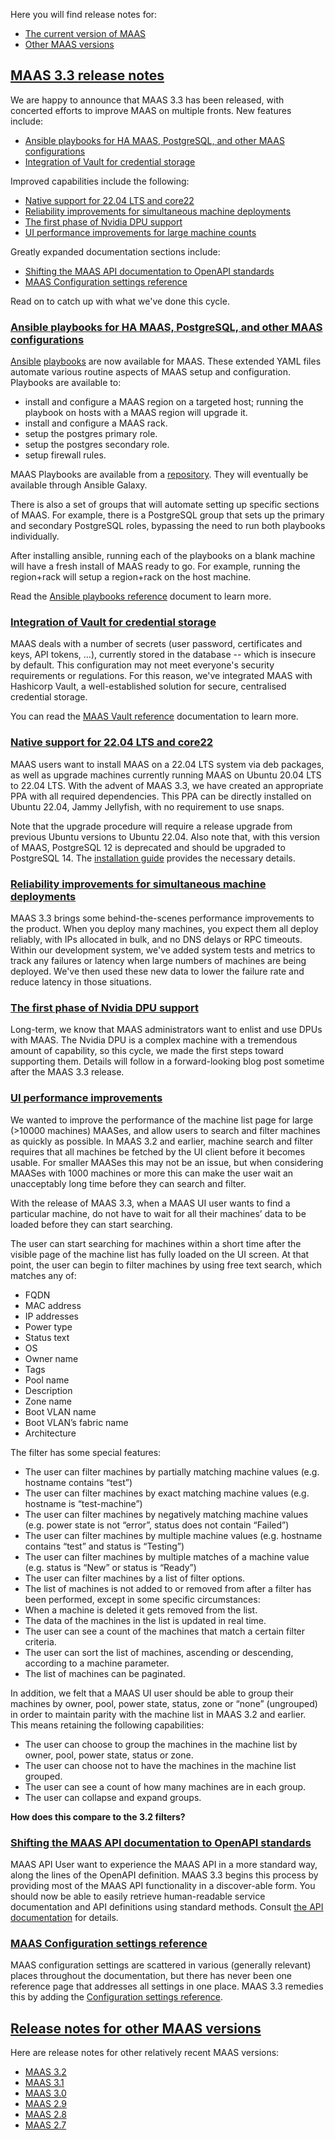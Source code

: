 <!-- "MAAS 3.3 release notes" -->

Here you will find release notes for:

- [The current version of MAAS](#heading--current-maas-release-notes)
- [Other MAAS versions](#heading--other-maas-versions)

<a href="#heading--3-3-0-maas-release-notes"><h2 id="heading--3-3-0-maas-release-notes">MAAS 3.3 release notes</h2></a>

We are happy to announce that MAAS 3.3 has been released, with concerted efforts to improve MAAS on multiple fronts. New features include:

- [Ansible playbooks for HA MAAS, PostgreSQL, and other MAAS configurations](#heading--ansible-playbooks)
- [Integration of Vault for credential storage](#heading--vault-integration)

Improved capabilities include the following:

- [Native support for 22.04 LTS and core22](#heading--22-04-support)
- [Reliability improvements for simultaneous machine deployments](#heading--simultaneous-deployment-improvements)
- [The first phase of Nvidia DPU support](#heading--nvidia-dpu-support)
- [UI performance improvements for large machine counts](#heading--UI-performance-improvements)

Greatly expanded documentation sections include:

- [Shifting the MAAS API documentation to OpenAPI standards](#heading--openapi-support)
- [MAAS Configuration settings reference](#heading--maas-config-settings-ref)

Read on to catch up with what we've done this cycle.

<a href="#heading--ansible-playbooks"><h3 id="heading--ansible-playbooks">Ansible playbooks for HA MAAS, PostgreSQL, and other MAAS configurations</h3></a>

[Ansible](https://www.redhat.com/en/technologies/management/ansible/what-is-ansible) [playbooks](https://docs.ansible.com/ansible/latest/getting_started/get_started_playbook.html) are now available for MAAS.  These extended YAML files automate various routine aspects of MAAS setup and configuration.  Playbooks are available to:

- install and configure a MAAS region on a targeted host; running the playbook on hosts with a MAAS region will upgrade it.
- install and configure a MAAS rack.
- setup the postgres primary role.
- setup the postgres secondary role.
- setup firewall rules.

MAAS Playbooks are available from a [repository](https://github.com/maas/MAAS-ansible-playbook).  They will eventually be available through Ansible Galaxy.

There is also a set of groups that will automate setting up specific sections of MAAS.  For example, there is a PostgreSQL group that sets up the primary and secondary PostgreSQL roles, bypassing the need to run both playbooks individually.

After installing ansible, running each of the playbooks on a blank machine will have a fresh install of MAAS ready to go. For example, running the region+rack will setup a region+rack on the host machine.

Read the [Ansible playbooks reference](/t/ansible-playbooks-reference/6367) document to learn more.

<a href="#heading--vault-integration"><h3 id="heading--vault-integration">Integration of Vault for credential storage</h3></a>

MAAS deals with a number of secrets (user password, certificates and keys, API tokens, …), currently stored in the database -- which is insecure by default. This configuration may not meet everyone's security requirements or regulations. For this reason, we've integrated MAAS with Hashicorp Vault, a well-established solution for secure, centralised credential storage.

You can read the [MAAS Vault reference](/t/maas-vault-reference/6368) documentation to learn more.

<a href="#heading--22-04-support"><h3 id="heading--22-04-support">Native support for 22.04 LTS and core22</h3></a>

MAAS users want to install MAAS on a 22.04 LTS system via deb packages, as well as upgrade machines currently running MAAS on Ubuntu 20.04 LTS to 22.04 LTS.  With the advent of MAAS 3.3, we have created an appropriate PPA with all required dependencies.  This PPA can be directly installed on Ubuntu 22.04, Jammy Jellyfish, with no requirement to use snaps.

Note that the upgrade procedure will require a release upgrade from previous Ubuntu versions to Ubuntu 22.04.  Also note that, with this version of MAAS, PostgreSQL 12 is deprecated and should be upgraded to PostgreSQL 14.  The [installation guide](/t/how-to-install-maas/5128) provides the necessary details.

<a href="#heading--simultaneous-deployment-improvements"><h3 id="heading--simultaneous-deployment-improvements">Reliability improvements for simultaneous machine deployments</h3></a>

MAAS 3.3 brings some behind-the-scenes performance improvements to the product.  When you deploy many machines, you expect them all deploy reliably, with IPs allocated in bulk, and no DNS delays or RPC timeouts.  Within our development system, we've added system tests and metrics to track any failures or latency when large numbers of machines are being deployed.  We've then used these new data to lower the failure rate and reduce latency in those situations.

<a href="#heading--nvidia-dpu-support"><h3 id="heading--nvidia-dpu-support">The first phase of Nvidia DPU support</h3></a>

Long-term, we know that MAAS administrators want to enlist and use DPUs with MAAS.  The Nvidia DPU is a complex machine with a tremendous amount of capability, so this cycle, we made the first steps toward supporting them.  Details will follow in a forward-looking blog post sometime after the MAAS 3.3 release.

<a href="#heading--UI-performance-improvements"><h3 id="heading--UI-performance-improvements">UI performance improvements</h3></a>

We wanted to improve the performance of the machine list page for large (>10000 machines) MAASes, and allow users to search and filter machines as quickly as possible. In MAAS 3.2 and earlier, machine search and filter requires that all machines be fetched by the UI client before it becomes usable. For smaller MAASes this may not be an issue, but when considering MAASes with 1000 machines or more this can make the user wait an unacceptably long time before they can search and filter.

With the release of MAAS 3.3, when a MAAS UI user wants to find a particular machine, do not have to wait for all their machines’ data to be loaded before they can start searching. 

The user can start searching for machines within a short time after the visible page of the machine list has fully loaded on the UI screen.  At that point, the user can begin to filter machines by using free text search, which matches any of:

 - FQDN
 - MAC address
 - IP addresses
 - Power type
 - Status text
 - OS
 - Owner name
 - Tags
 - Pool name
 - Description
 - Zone name
 - Boot VLAN name
 - Boot VLAN’s fabric name
 - Architecture

The filter has some special features:

 - The user can filter machines by partially matching machine values (e.g. hostname contains “test”)
 - The user can filter machines by exact matching machine values (e.g. hostname is “test-machine”)
 - The user can filter machines by negatively matching machine values (e.g. power state is not “error”, status does not contain “Failed”)
 - The user can filter machines by multiple machine values (e.g. hostname contains “test” and status is “Testing”)
 - The user can filter machines by multiple matches of a machine value (e.g. status is “New” or status is “Ready”)
 - The user can filter machines by a list of filter options.
 - The list of machines is not added to or removed from after a filter has been performed, except in some specific circumstances:
 - When a machine is deleted it gets removed from the list.
 - The data of the machines in the list is updated in real time.
 - The user can see a count of the machines that match a certain filter criteria.
 - The user can sort the list of machines, ascending or descending, according to a machine parameter.
 - The list of machines can be paginated.

In addition, we felt that a MAAS UI user should be able to group their machines by owner, pool, power state, status, zone or “none” (ungrouped) in order to maintain parity with the machine list in MAAS 3.2 and earlier.  This means retaining the following capabilities:

 - The user can choose to group the machines in the machine list by owner, pool, power state, status or zone.
 - The user can choose not to have the machines in the machine list grouped.
 - The user can see a count of how many machines are in each group.
 - The user can collapse and expand groups.
 
**How does this compare to the 3.2 filters?**

<a href="#heading--openapi-support"><h3 id="heading--openapi-support">Shifting the MAAS API documentation to OpenAPI standards</h3></a>

MAAS API User want to experience the MAAS API in a more standard way, along the lines of the OpenAPI definition.  MAAS 3.3 begins this process by providing most of the MAAS API functionality in a discover-able form.  You should now be able to easily retrieve human-readable service documentation and API definitions using standard methods.  Consult [the API documentation](https://maas.io/docs/api) for details.

<a href="#heading--maas-config-settings-ref"><h3 id="heading--maas-config-settings-ref">MAAS Configuration settings reference</h3></a>

MAAS configuration settings are scattered in various (generally relevant) places throughout the documentation, but there has never been one reference page that addresses all settings in one place.  MAAS 3.3 remedies this by adding the [Configuration settings reference](/t/configuration-settings-reference/6347).

<a href="#heading--other-maas-versions"><h2 id="heading--other-maas-versions">Release notes for other MAAS versions</h2></a>

Here are release notes for other relatively recent MAAS versions:

- [MAAS 3.2](/t/what-is-new-with-maas-3-2/5962)
- [MAAS 3.1](/t/what-is-new-with-maas-3-1/5964)
- [MAAS 3.0](/t/what-is-new-with-maas-3-0/5963)
- [MAAS 2.9](/t/what-is-new-with-maas-2-9/5961)
- [MAAS 2.8](/t/what-is-new-with-maas-2-8/5994)
- [MAAS 2.7](/t/what-is-new-with-maas-2-7/5993)
